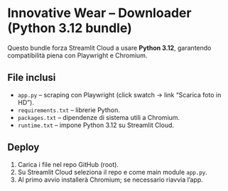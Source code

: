 # Innovative Wear – Downloader (Python 3.12 bundle)

Questo bundle forza Streamlit Cloud a usare **Python 3.12**, garantendo compatibilità piena con Playwright e Chromium.

## File inclusi
- `app.py` – scraping con Playwright (click swatch → link “Scarica foto in HD”).
- `requirements.txt` – librerie Python.
- `packages.txt` – dipendenze di sistema utili a Chromium.
- `runtime.txt` – impone Python 3.12 su Streamlit Cloud.

## Deploy
1. Carica i file nel repo GitHub (root).
2. Su Streamlit Cloud seleziona il repo e come main module `app.py`.
3. Al primo avvio installerà Chromium; se necessario riavvia l’app.
